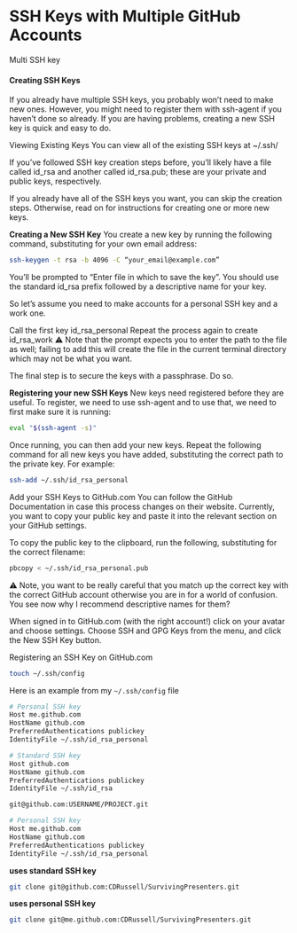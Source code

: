 # SSH Keys with Multiple GitHub Accounts
Multi SSH key

#### Creating SSH Keys
If you already have multiple SSH keys, you probably won’t need to make new ones. However, you might need to register them with ssh-agent if you haven’t done so already. If you are having problems, creating a new SSH key is quick and easy to do.

Viewing Existing Keys
You can view all of the existing SSH keys at ~/.ssh/

If you’ve followed SSH key creation steps before, you’ll likely have a file called id_rsa and another called id_rsa.pub; these are your private and public keys, respectively.

If you already have all of the SSH keys you want, you can skip the creation steps. Otherwise, read on for instructions for creating one or more new keys.

**Creating a New SSH Key**
You create a new key by running the following command, substituting for your own email address:

```bash
ssh-keygen -t rsa -b 4096 -C “your_email@example.com”
```

You’ll be prompted to “Enter file in which to save the key”. You should use the standard id_rsa prefix followed by a descriptive name for your key.

So let’s assume you need to make accounts for a personal SSH key and a work one.

Call the first key id_rsa_personal
Repeat the process again to create id_rsa_work
⚠️ Note that the prompt expects you to enter the path to the file as well; failing to add this will create the file in the current terminal directory which may not be what you want.

The final step is to secure the keys with a passphrase. Do so.

**Registering your new SSH Keys**
New keys need registered before they are useful. To register, we need to use ssh-agent and to use that, we need to first make sure it is running:

```bash
eval "$(ssh-agent -s)"
```

Once running, you can then add your new keys. Repeat the following command for all new keys you have added, substituting the correct path to the private key. For example:

```bash
ssh-add ~/.ssh/id_rsa_personal
```

Add your SSH Keys to GitHub.com
You can follow the GitHub Documentation in case this process changes on their website. Currently, you want to copy your public key and paste it into the relevant section on your GitHub settings.

To copy the public key to the clipboard, run the following, substituting for the correct filename:

```bash
pbcopy < ~/.ssh/id_rsa_personal.pub
```

⚠️ Note, you want to be really careful that you match up the correct key with the correct GitHub account otherwise you are in for a world of confusion. You see now why I recommend descriptive names for them?

When signed in to GitHub.com (with the right account!) click on your avatar and choose settings. Choose SSH and GPG Keys from the menu, and click the New SSH Key button.

Registering an SSH Key on GitHub.com

```bash
touch ~/.ssh/config
```

Here is an example from my `~/.ssh/config` file

```bash
# Personal SSH key
Host me.github.com
HostName github.com
PreferredAuthentications publickey
IdentityFile ~/.ssh/id_rsa_personal

# Standard SSH key
Host github.com
HostName github.com
PreferredAuthentications publickey
IdentityFile ~/.ssh/id_rsa
```

```bash
git@github.com:USERNAME/PROJECT.git
```

```bash
# Personal SSH key
Host me.github.com
HostName github.com
PreferredAuthentications publickey
IdentityFile ~/.ssh/id_rsa_personal
```

**uses standard SSH key**
```bash
git clone git@github.com:CDRussell/SurvivingPresenters.git
```

**uses personal SSH key**
```bash
git clone git@me.github.com:CDRussell/SurvivingPresenters.git
```
